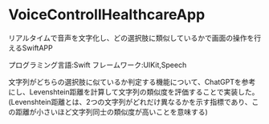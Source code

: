 # VoiceControllHealthcareApp
リアルタイムで音声を文字化し、どの選択肢に類似しているかで画面の操作を行えるSwiftAPP

プログラミング言語:Swift
フレームワーク:UIKit,Speech

文字列がどちらの選択肢に似ているか判定する機能について、ChatGPTを参考にし、Levenshtein距離を計算して文字列の類似度を評価することで実装した。
(Levenshtein距離とは、2つの文字列がどれだけ異なるかを示す指標であり、この距離が小さいほど文字列同士の類似度が高いことを意味する)
